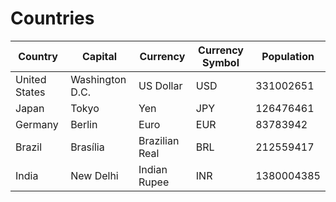 # Countries

| Country			| Capital			| Currency			| Currency Symbol	| Population		|
| ----------------- | ----------------- | --------- 		| ----------------- | ----------------- |
| United States		| Washington D.C.	| US Dollar 		| USD				| 331002651			|
| Japan				| Tokyo				| Yen				| JPY				| 126476461			|
| Germany			| Berlin			| Euro				| EUR				| 83783942			|
| Brazil			| Brasília			| Brazilian Real	| BRL				| 212559417			|
| India				| New Delhi			|Indian Rupee		| INR				| 1380004385		|
